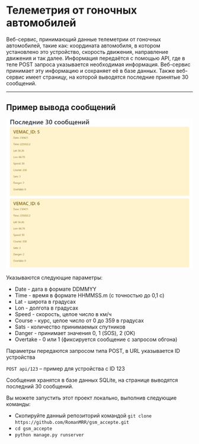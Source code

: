 # Телеметрия от гоночных автомобилей
Веб-сервис, принимающий данные телеметрии от гоночных автомобилей, такие как: координата автомобиля, в котором установлено это устройство, скорость движения, направление движения и так далее. Информация передаётся с помощью API, где в теле POST запроса указывается необходимая информация. Веб-сервис принимает эту информацию и сохраняет её в базе данных. Также веб-сервис имеет страницу, на которой выводятся последние принятые 30 сообщений.

____
## Пример вывода сообщений
![](Example_output.png)  

Указываются следующие параметры:
- Date - дата в формате DDMMYY
- Time - время в формате HHMMSS.m (с точностью до 0,1 с)
- Lat - широта в градусах
- Lon - долгота в градусах
- Speed - скорость, целое число в км/ч
- Course - курс, целое число от 0 до 359 в градусах
- Sats - количество принимаемых спутников
- Danger - принимает значения 0, 1 (SOS), 2 (OK)
- Overtake - 0 или 1 (фиксируется сообщение с запросом обгона)


Параметры передаются запросом типа POST, в URL указывается ID устройства

`POST api/123` – пример для устройства с ID 123

Сообщения хранятся в базе данных SQLite, на странице выводятся последний 30 сообщений.

Вы можете запустить этот проект локально, выполнив следующие команды:

- Скопируйте данный репозиторий командой `git clone https://github.com/RomanMRR/gsm_accepte.git`
- `cd gsm_accepte`
- `python manage.py runserver`
